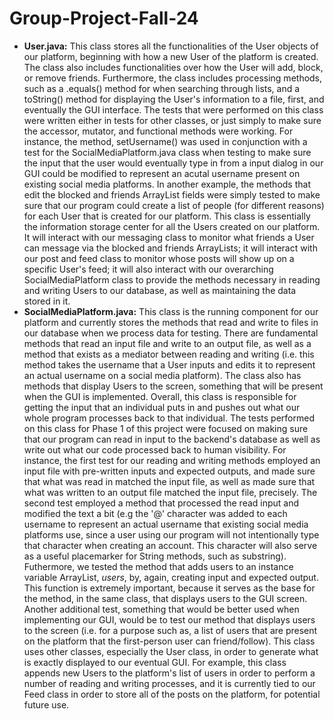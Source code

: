# Group-Project-Fall-24

- **User.java:**
This class stores all the functionalities of the User objects of our platform, beginning with how a new User of the platform is created. The class also includes functionalities over how the User will add, block, or remove friends. Furthermore, the class includes processing methods, such as a .equals() method for when searching through lists, and a toString() method for displaying the User's information to a file, first, and eventually the GUI interface. The tests that were performed on this class were written either in tests for other classes, or just simply to make sure the accessor, mutator, and functional methods were working. For instance, the method, setUsername() was used in conjunction with a test for the SocialMediaPlatform.java class when testing to make sure the input that the user would eventually type in from a input dialog in our GUI could be modified to represent an acutal username present on existing social media platforms. In another example, the methods that edit the blocked and friends ArrayList fields were simply tested to make sure that our program could create a list of people (for different reasons) for each User that is created for our platform. This class is essentially the information storage center for all the Users created on our platform. It will interact with our messaging class to monitor what friends a User can message via the blocked and friends ArrayLists; it will interact with our post and feed class to monitor whose posts will show up on a specific User's feed; it will also interact with our overarching SocialMediaPlatform class to provide the methods necessary in reading and writing Users to our database, as well as maintaining the data stored in it.
- **SocialMediaPlatform.java:**
This class is the running component for our platform and currently stores the methods that read and write to files in our database when we process data for testing. There are fundamental methods that read an input file and write to an output file, as well as a method that exists as a mediator between reading and writing (i.e. this method takes the username that a User inputs and edits it to represent an actual username on a social media platform). The class also has methods that display Users to the screen, something that will be present when the GUI is implemented. Overall, this class is responsible for getting the input that an individual puts in and pushes out what our whole program processes back to that individual. The tests performed on this class for Phase 1 of this project were focused on making sure that our program can read in input to the backend's database as well as write out what our code processed back to human visibility. For instance, the first test for our reading and writing methods employed an input file with pre-written inputs and expected outputs, and made sure that what was read in matched the input file, as well as made sure that what was written to an output file matched the input file, precisely. The second test employed a method that processed the read input and modified the text a bit (e.g the '@' character was added to each username to represent an actual username that existing social media platforms use, since a user using our program will not intentionally type that character when creating an account. This character will also serve as a useful placemarker for String methods, such as substring). Futhermore, we tested the method that adds users to an instance variable ArrayList, _users_, by, again, creating input and expected output. This function is extremely important, because it serves as the base for the method, in the same class, that displays users to the GUI screen. Another additional test, something that would be better used when implementing our GUI, would be to test our method that displays users to the screen (i.e. for a purpose such as, a list of users that are present on the platform that the first-person user can friend/follow). This class uses other classes, especially the User class, in order to generate what is exactly displayed to our eventual GUI. For example, this class appends new Users to the platform's list of users in order to perform a number of reading and writing processes, and it is currently tied to our Feed class in order to store all of the posts on the platform, for potential future use.
